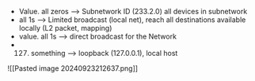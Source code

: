 
- Value. all zeros --> Subnetwork ID (233.2.0) all devices in subnetwork
- all 1s --> Limited broadcast (local net), reach all destinations available locally (L2 packet, mapping)
- value. all 1s --> direct broadcast for the Network
- 127. something --> loopback (127.0.0.1), local host

![[Pasted image 20240923212637.png]]
